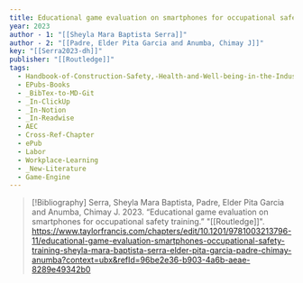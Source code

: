 ```yaml
---
title: Educational game evaluation on smartphones for occupational safety training
year: 2023
author - 1: "[[Sheyla Mara Baptista Serra]]"
author - 2: "[[Padre, Elder Pita Garcia and Anumba, Chimay J]]"
key: "[[Serra2023-dh]]"
publisher: "[[Routledge]]"
tags:
  - Handbook-of-Construction-Safety,-Health-and-Well-being-in-the-Industry-4-Era
  - EPubs-Books
  - _BibTex-to-MD-Git
  - _In-ClickUp
  - _In-Notion
  - _In-Readwise
  - AEC
  - Cross-Ref-Chapter
  - ePub
  - Labor
  - Workplace-Learning
  - _New-Literature
  - Game-Engine
---
```


> [!Bibliography]
> Serra, Sheyla Mara Baptista, Padre, Elder Pita Garcia and Anumba, Chimay J. 2023. “Educational game evaluation on smartphones for occupational safety training.” "[[Routledge]]". https://www.taylorfrancis.com/chapters/edit/10.1201/9781003213796-11/educational-game-evaluation-smartphones-occupational-safety-training-sheyla-mara-baptista-serra-elder-pita-garcia-padre-chimay-anumba?context=ubx&refId=96be2e36-b903-4a6b-aeae-8289e49342b0